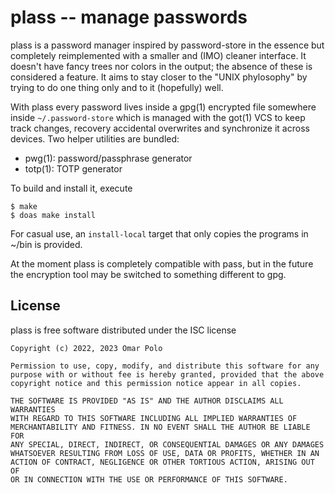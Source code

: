# plass -- manage passwords

plass is a password manager inspired by password-store in the essence
but completely reimplemented with a smaller and (IMO) cleaner interface.
It doesn't have fancy trees nor colors in the output; the absence of
these is considered a feature.  It aims to stay closer to the "UNIX
phylosophy" by trying to do one thing only and to it (hopefully) well.

With plass every password lives inside a gpg(1) encrypted file somewhere
inside `~/.password-store` which is managed with the got(1) VCS to keep
track changes, recovery accidental overwrites and synchronize it across
devices.  Two helper utilities are bundled:

 - pwg(1): password/passphrase generator
 - totp(1): TOTP generator

To build and install it, execute

	$ make
	$ doas make install

For casual use, an `install-local` target that only copies the programs
in ~/bin is provided.

At the moment plass is completely compatible with pass, but in the
future the encryption tool may be switched to something different to
gpg.


## License

plass is free software distributed under the ISC license

	Copyright (c) 2022, 2023 Omar Polo

	Permission to use, copy, modify, and distribute this software for any
	purpose with or without fee is hereby granted, provided that the above
	copyright notice and this permission notice appear in all copies.

	THE SOFTWARE IS PROVIDED "AS IS" AND THE AUTHOR DISCLAIMS ALL WARRANTIES
	WITH REGARD TO THIS SOFTWARE INCLUDING ALL IMPLIED WARRANTIES OF
	MERCHANTABILITY AND FITNESS. IN NO EVENT SHALL THE AUTHOR BE LIABLE FOR
	ANY SPECIAL, DIRECT, INDIRECT, OR CONSEQUENTIAL DAMAGES OR ANY DAMAGES
	WHATSOEVER RESULTING FROM LOSS OF USE, DATA OR PROFITS, WHETHER IN AN
	ACTION OF CONTRACT, NEGLIGENCE OR OTHER TORTIOUS ACTION, ARISING OUT OF
	OR IN CONNECTION WITH THE USE OR PERFORMANCE OF THIS SOFTWARE.

